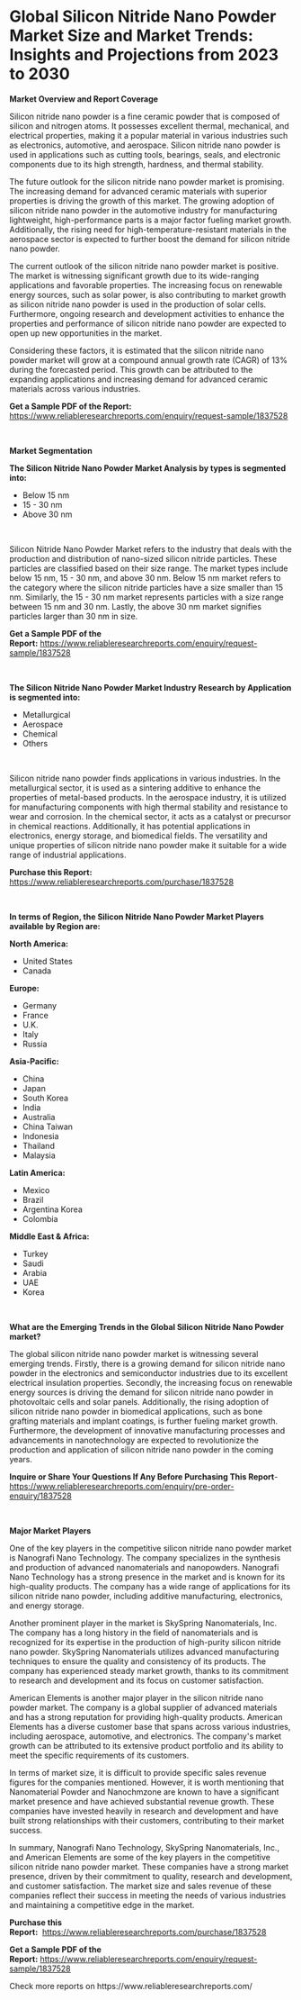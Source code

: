 <p><h1>Global Silicon Nitride Nano Powder Market Size and Market Trends: Insights and Projections from 2023 to 2030</h1></p><p><strong>Market Overview and Report Coverage</strong></p>
<p><p>Silicon nitride nano powder is a fine ceramic powder that is composed of silicon and nitrogen atoms. It possesses excellent thermal, mechanical, and electrical properties, making it a popular material in various industries such as electronics, automotive, and aerospace. Silicon nitride nano powder is used in applications such as cutting tools, bearings, seals, and electronic components due to its high strength, hardness, and thermal stability.</p><p>The future outlook for the silicon nitride nano powder market is promising. The increasing demand for advanced ceramic materials with superior properties is driving the growth of this market. The growing adoption of silicon nitride nano powder in the automotive industry for manufacturing lightweight, high-performance parts is a major factor fueling market growth. Additionally, the rising need for high-temperature-resistant materials in the aerospace sector is expected to further boost the demand for silicon nitride nano powder.</p><p>The current outlook of the silicon nitride nano powder market is positive. The market is witnessing significant growth due to its wide-ranging applications and favorable properties. The increasing focus on renewable energy sources, such as solar power, is also contributing to market growth as silicon nitride nano powder is used in the production of solar cells. Furthermore, ongoing research and development activities to enhance the properties and performance of silicon nitride nano powder are expected to open up new opportunities in the market.</p><p>Considering these factors, it is estimated that the silicon nitride nano powder market will grow at a compound annual growth rate (CAGR) of 13% during the forecasted period. This growth can be attributed to the expanding applications and increasing demand for advanced ceramic materials across various industries.</p></p>
<p><strong>Get a Sample PDF of the Report:</strong> <a href="https://www.reliableresearchreports.com/enquiry/request-sample/1837528">https://www.reliableresearchreports.com/enquiry/request-sample/1837528</a></p>
<p>&nbsp;</p>
<p><strong>Market Segmentation</strong></p>
<p><strong>The Silicon Nitride Nano Powder Market Analysis by types is segmented into:</strong></p>
<p><ul><li>Below 15 nm</li><li>15 - 30 nm</li><li>Above 30 nm</li></ul></p>
<p>&nbsp;</p>
<p><p>Silicon Nitride Nano Powder Market refers to the industry that deals with the production and distribution of nano-sized silicon nitride particles. These particles are classified based on their size range. The market types include below 15 nm, 15 - 30 nm, and above 30 nm. Below 15 nm market refers to the category where the silicon nitride particles have a size smaller than 15 nm. Similarly, the 15 - 30 nm market represents particles with a size range between 15 nm and 30 nm. Lastly, the above 30 nm market signifies particles larger than 30 nm in size.</p></p>
<p><strong>Get a Sample PDF of the Report:</strong>&nbsp;<a href="https://www.reliableresearchreports.com/enquiry/request-sample/1837528">https://www.reliableresearchreports.com/enquiry/request-sample/1837528</a></p>
<p>&nbsp;</p>
<p><strong>The Silicon Nitride Nano Powder Market Industry Research by Application is segmented into:</strong></p>
<p><ul><li>Metallurgical</li><li>Aerospace</li><li>Chemical</li><li>Others</li></ul></p>
<p>&nbsp;</p>
<p><p>Silicon nitride nano powder finds applications in various industries. In the metallurgical sector, it is used as a sintering additive to enhance the properties of metal-based products. In the aerospace industry, it is utilized for manufacturing components with high thermal stability and resistance to wear and corrosion. In the chemical sector, it acts as a catalyst or precursor in chemical reactions. Additionally, it has potential applications in electronics, energy storage, and biomedical fields. The versatility and unique properties of silicon nitride nano powder make it suitable for a wide range of industrial applications.</p></p>
<p><strong>Purchase this Report:</strong>&nbsp; <a href="https://www.reliableresearchreports.com/purchase/1837528">https://www.reliableresearchreports.com/purchase/1837528</a></p>
<p>&nbsp;</p>
<p><strong>In terms of Region, the Silicon Nitride Nano Powder Market Players available by Region are:</strong></p>
<p>
    <p> <strong> North America: </strong>
        <ul>
            <li>United States</li>
            <li>Canada</li>
        </ul>
        </p> 
    <p> <strong> Europe: </strong>
        <ul>
            <li>Germany</li>
            <li>France</li>
            <li>U.K.</li>
            <li>Italy</li>
            <li>Russia</li>
        </ul>
        </p> 
    <p> <strong> Asia-Pacific: </strong>
        <ul>
            <li>China</li>
            <li>Japan</li>
            <li>South Korea</li>
            <li>India</li>
            <li>Australia</li>
            <li>China Taiwan</li>
            <li>Indonesia</li>
            <li>Thailand</li>
            <li>Malaysia</li>
        </ul>
        </p> 
    <p> <strong> Latin America: </strong>
        <ul>
            <li>Mexico</li>
            <li>Brazil</li>
            <li>Argentina Korea</li>
            <li>Colombia</li>
        </ul>
        </p> 
    <p> <strong> Middle East & Africa: </strong>
        <ul>
            <li>Turkey</li>
            <li>Saudi</li>
            <li>Arabia</li>
            <li>UAE</li>
            <li>Korea</li>
        </ul>
    </p>
    </p>
<p>&nbsp;</p>
<p><strong>What are the Emerging Trends in the Global Silicon Nitride Nano Powder market?</strong></p>
<p><p>The global silicon nitride nano powder market is witnessing several emerging trends. Firstly, there is a growing demand for silicon nitride nano powder in the electronics and semiconductor industries due to its excellent electrical insulation properties. Secondly, the increasing focus on renewable energy sources is driving the demand for silicon nitride nano powder in photovoltaic cells and solar panels. Additionally, the rising adoption of silicon nitride nano powder in biomedical applications, such as bone grafting materials and implant coatings, is further fueling market growth. Furthermore, the development of innovative manufacturing processes and advancements in nanotechnology are expected to revolutionize the production and application of silicon nitride nano powder in the coming years.</p></p>
<p><strong>Inquire or Share Your Questions If Any Before Purchasing This Report</strong>- <a href="https://www.reliableresearchreports.com/enquiry/pre-order-enquiry/1837528">https://www.reliableresearchreports.com/enquiry/pre-order-enquiry/1837528</a></p>
<p>&nbsp;</p>
<p><strong>Major Market Players</strong></p>
<p><p>One of the key players in the competitive silicon nitride nano powder market is Nanografi Nano Technology. The company specializes in the synthesis and production of advanced nanomaterials and nanopowders. Nanografi Nano Technology has a strong presence in the market and is known for its high-quality products. The company has a wide range of applications for its silicon nitride nano powder, including additive manufacturing, electronics, and energy storage.</p><p>Another prominent player in the market is SkySpring Nanomaterials, Inc. The company has a long history in the field of nanomaterials and is recognized for its expertise in the production of high-purity silicon nitride nano powder. SkySpring Nanomaterials utilizes advanced manufacturing techniques to ensure the quality and consistency of its products. The company has experienced steady market growth, thanks to its commitment to research and development and its focus on customer satisfaction.</p><p>American Elements is another major player in the silicon nitride nano powder market. The company is a global supplier of advanced materials and has a strong reputation for providing high-quality products. American Elements has a diverse customer base that spans across various industries, including aerospace, automotive, and electronics. The company's market growth can be attributed to its extensive product portfolio and its ability to meet the specific requirements of its customers.</p><p>In terms of market size, it is difficult to provide specific sales revenue figures for the companies mentioned. However, it is worth mentioning that Nanomaterial Powder and Nanochmzone are known to have a significant market presence and have achieved substantial revenue growth. These companies have invested heavily in research and development and have built strong relationships with their customers, contributing to their market success.</p><p>In summary, Nanografi Nano Technology, SkySpring Nanomaterials, Inc., and American Elements are some of the key players in the competitive silicon nitride nano powder market. These companies have a strong market presence, driven by their commitment to quality, research and development, and customer satisfaction. The market size and sales revenue of these companies reflect their success in meeting the needs of various industries and maintaining a competitive edge in the market.</p></p>
<p><strong>Purchase this Report:</strong>&nbsp;&nbsp;<a href="https://www.reliableresearchreports.com/purchase/1837528">https://www.reliableresearchreports.com/purchase/1837528</a></p>
<p></p>
<p><strong>Get a Sample PDF of the Report:</strong>&nbsp;<a href="https://www.reliableresearchreports.com/enquiry/request-sample/1837528">https://www.reliableresearchreports.com/enquiry/request-sample/1837528</a></p>
<p>Check more reports on https://www.reliableresearchreports.com/</p>